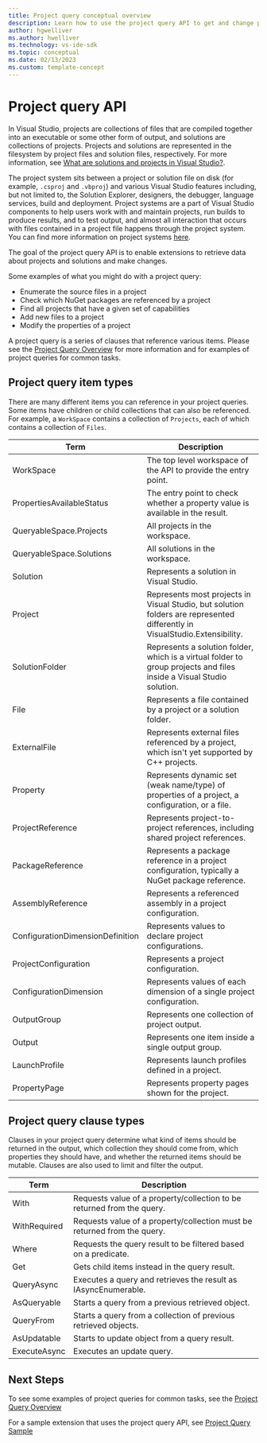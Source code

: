 ```yaml
---
title: Project query conceptual overview
description: Learn how to use the project query API to get and change properties and contents of Visual Studio projects.
author: hgwelliver
ms.author: hwelliver
ms.technology: vs-ide-sdk
ms.topic: conceptual
ms.date: 02/13/2023
ms.custom: template-concept
---
```


# Project query API

In Visual Studio, projects are collections of files that are compiled together into an executable or some other form of output, and solutions are collections of projects. Projects and solutions are represented in the filesystem by project files and solution files, respectively. For more information, see [What are solutions and projects in Visual Studio?](../../../../ide/solutions-and-projects-in-visual-studio.md).

The project system sits between a project or solution file on disk (for example, `.csproj` and `.vbproj`) and various Visual Studio features including, but not limited to, the Solution Explorer, designers, the debugger, language services, build and deployment. Project systems are a part of Visual Studio components to help users work with and maintain projects, run builds to produce results, and to test output, and almost all interaction that occurs with files contained in a project file happens through the project system. You can find more information on project systems [here](https://github.com/microsoft/VSProjectSystem).

The goal of the project query API is to enable extensions to retrieve data about projects and solutions and make changes.

Some examples of what you might do with a project query:

- Enumerate the source files in a project
- Check which NuGet packages are referenced by a project
- Find all projects that have a given set of capabilities
- Add new files to a project
- Modify the properties of a project

A project query is a series of clauses that reference various items. Please see the [Project Query Overview](./project.md) for more information and for examples of project queries for common tasks.

## Project query item types

There are many different items you can reference in your project queries. Some items have children or child collections that can also be referenced. For example, a `WorkSpace` contains a collection of `Projects`, each of which contains a collection of `Files`.

|Term|Description
|---|---
|WorkSpace| The top level workspace of the API to provide the entry point.
|PropertiesAvailableStatus| The entry point to check whether a property value is available in the result.
|QueryableSpace.Projects| All projects in the workspace.
|QueryableSpace.Solutions| All solutions in the workspace.
|Solution| Represents a solution in Visual Studio.
|Project| Represents most projects in Visual Studio, but solution folders are represented differently in VisualStudio.Extensibility.
|SolutionFolder| Represents a solution folder, which is a virtual folder to group projects and files inside a Visual Studio solution.
|File| Represents a file contained by a project or a solution folder.
|ExternalFile| Represents external files referenced by a project, which isn't yet supported by C++ projects.
|Property| Represents dynamic set (weak name/type) of properties of a project, a configuration, or a file.
|ProjectReference| Represents project-to-project references, including shared project references.
|PackageReference| Represents a package reference in a project configuration, typically a NuGet package reference.
|AssemblyReference| Represents a referenced assembly in a project configuration.
|ConfigurationDimensionDefinition| Represents values to declare project configurations.
|ProjectConfiguration| Represents a project configuration.
|ConfigurationDimension| Represents values of each dimension of a single project configuration.
|OutputGroup| Represents one collection of project output.
|Output| Represents one item inside a single output group.
|LaunchProfile| Represents launch profiles defined in a project.
|PropertyPage| Represents property pages shown for the project.

## Project query clause types

Clauses in your project query determine what kind of items should be returned in the output, which collection they should come from, which properties they should have, and whether the returned items should be mutable. Clauses are also used to limit and filter the output.

|Term|Description
|---|---
|With| Requests value of a property/collection to be returned from the query.
|WithRequired| Requests value of a property/collection must be returned from the query.
|Where| Requests the query result to be filtered based on a predicate.
|Get| Gets child items instead in the query result.
|QueryAsync| Executes a query and retrieves the result as IAsyncEnumerable.
|AsQueryable| Starts a query from a previous retrieved object.
|QueryFrom| Starts a query from a collection of previous retrieved objects.
|AsUpdatable| Starts to update object from a query result.
|ExecuteAsync| Executes an update query.

## Next Steps

To see some examples of project queries for common tasks, see the [Project Query Overview](./project.md)

For a sample extension that uses the project query API, see [Project Query Sample](https://github.com/Microsoft/VSExtensibility/tree/main/New_Extensibility_Model/Samples/VSProjectQueryAPISample/README.md)